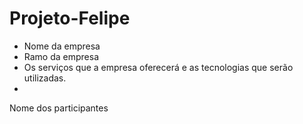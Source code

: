 # Projeto-Felipe

- Nome da empresa
- Ramo da empresa
- Os serviços que a empresa oferecerá e as tecnologias que serão utilizadas.
-
Nome dos participantes

